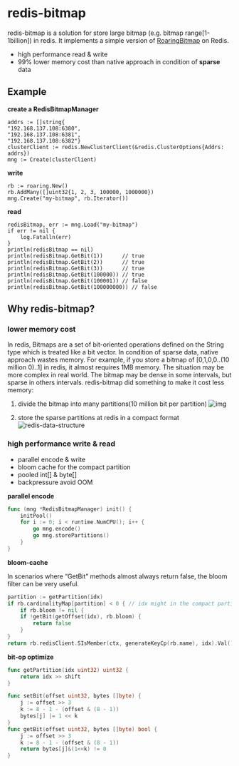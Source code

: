 # redis-bitmap

redis-bitmap is a solution for store large bitmap (e.g. bitmap range[1-1billion]) in redis.
It implements a simple version of [RoaringBitmap](https://github.com/RoaringBitmap/RoaringBitmap) on Redis.

- high performance read & write
- 99% lower memory cost than native approach in condition of  **sparse** data

## Example

**create a RedisBitmapManager**

```
addrs := []string{
"192.168.137.108:6380",
"192.168.137.108:6381",
"192.168.137.108:6382"}
clusterClient := redis.NewClusterClient(&redis.ClusterOptions{Addrs: addrs})
mng := Create(clusterClient)
```

**write**

```
rb := roaring.New()
rb.AddMany([]uint32{1, 2, 3, 100000, 1000000})
mng.Create("my-bitmap", rb.Iterator())
```

**read**

```
redisBitmap, err := mng.Load("my-bitmap")
if err != nil {
    log.Fatalln(err)
}
println(redisBitmap == nil)
println(redisBitmap.GetBit(1))      // true
println(redisBitmap.GetBit(2))      // true
println(redisBitmap.GetBit(3))      // true
println(redisBitmap.GetBit(100000)) // true
println(redisBitmap.GetBit(100001)) // false
println(redisBitmap.GetBit(100000000)) // false
```

## Why redis-bitmap?

### lower memory cost
In redis, Bitmaps are a set of bit-oriented operations defined on the String type which is treated like a bit vector.
In condition of sparse data, native approach wastes memory. For example, if you store a bitmap of [0,1,0,0..(10 million 0)..1]
in redis, it almost requires 1MB memory.
The situation may be more complex in real world. The bitmap may be dense in some intervals, but sparse in others intervals.
redis-bitmap did something to make it cost less memory:
1. divide the bitmap into many partitions(10 million bit per partition)
![img](https://github.com/delicious-z/redis-bitmap-go/assets/49525320/cdafffcc-6e24-441e-9c94-e5cb99deff13)


3. store the sparse partitions at redis in a compact format
![redis-data-structure](https://github.com/delicious-z/redis-bitmap-go/assets/49525320/35e2ee55-d695-4679-b1bb-ef6d06bfde47)


### high performance write & read

- parallel encode & write
- bloom cache for the compact partition
- pooled int[] & byte[]
- backpressure avoid OOM

**parallel encode**
```go
func (mng *RedisBitmapManager) init() {
    initPool()
    for i := 0; i < runtime.NumCPU(); i++ {
        go mng.encode()
        go mng.storePartitions()
    }
}
```
**bloom-cache**

In scenarios where “GetBit” methods almost always return false, the bloom filter can be very useful.
```go
partition := getPartition(idx)
if rb.cardinalityMap[partition] < 0 { // idx might in the compact partition
    if rb.bloom != nil {
    if !getBit(getOffset(idx), rb.bloom) {
        return false
    }
}
return rb.redisClient.SIsMember(ctx, generateKeyCp(rb.name), idx).Val()
```

**bit-op optimize**

```go
func getPartition(idx uint32) uint32 {
    return idx >> shift
}

func setBit(offset uint32, bytes []byte) {
    j := offset >> 3
    k := 8 - 1 - (offset & (8 - 1))
    bytes[j] |= 1 << k
}
func getBit(offset uint32, bytes []byte) bool {
    j := offset >> 3
    k := 8 - 1 - (offset & (8 - 1))
    return bytes[j]&(1<<k) != 0
}

```
